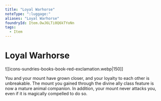 ```yaml
---
title: "Loyal Warhorse"
noteType: ":luggage:"
aliases: "Loyal Warhorse"
foundryId: Item.OwJ6LTi0Q6kTYoNn
tags:
  - Item
---
```


# Loyal Warhorse
![[icons-sundries-books-book-red-exclamation.webp|150]]

You and your mount have grown closer, and your loyalty to each other is unbreakable. The mount you gained through the divine ally class feature is now a mature animal companion. In addition, your mount never attacks you, even if it is magically compelled to do so.
